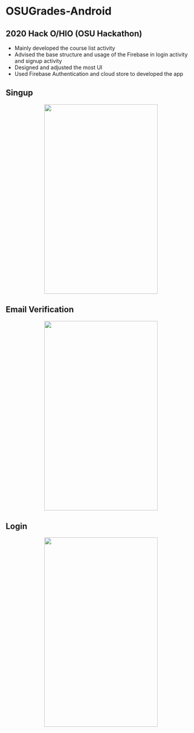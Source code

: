 # OSUGrades-Android
## 2020 Hack O/HIO (OSU Hackathon)
- Mainly developed the course list activity
- Advised the base structure and usage of the Firebase in login activity and signup activity
- Designed and adjusted the most UI
- Used Firebase Authentication and cloud store to developed the app

## Singup
<p align="center">
<img src="https://user-images.githubusercontent.com/65969657/103434057-2443b600-4c3f-11eb-8d50-3f9230165b91.gif" width="300" height="500">
</p>

## Email Verification
<p align="center">
<img src="https://user-images.githubusercontent.com/65969657/103434401-3116d880-4c44-11eb-876e-915d4be1a884.gif" width="300" height="500">
</p>

## Login
<p align="center">
<img src="https://user-images.githubusercontent.com/65969657/103438575-7ef90400-4c77-11eb-9b97-f3cef5b1ede3.gif" width="300" height="500">
</p>
